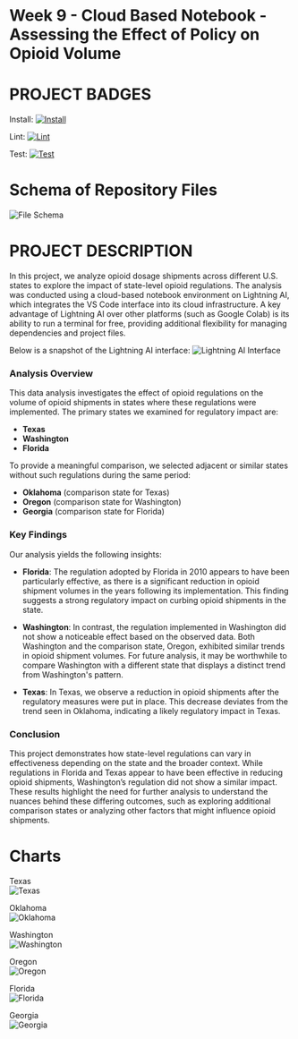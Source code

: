 # Week 9 - Cloud Based Notebook - Assessing the Effect of Policy on Opioid Volume

# PROJECT BADGES
Install:
[![Install](https://github.com/nogibjj/chris_moreira_week9_lightningAI/actions/workflows/install.yml/badge.svg)](https://github.com/nogibjj/chris_moreira_week9_lightningAI/actions/workflows/install.yml)

Lint:
[![Lint](https://github.com/nogibjj/chris_moreira_week9_lightningAI/actions/workflows/lint.yml/badge.svg)](https://github.com/nogibjj/chris_moreira_week9_lightningAI/actions/workflows/lint.yml)

Test:
[![Test](https://github.com/nogibjj/chris_moreira_week9_lightningAI/actions/workflows/test.yml/badge.svg)](https://github.com/nogibjj/chris_moreira_week9_lightningAI/actions/workflows/test.yml)

# Schema of Repository Files
![File Schema](https://github.com/user-attachments/assets/041dea8c-6c751-45fe-b19a-bf03c256e842)

# PROJECT DESCRIPTION
In this project, we analyze opioid dosage shipments across different U.S. states to explore the impact of state-level opioid regulations. The analysis was conducted using a cloud-based notebook environment on Lightning AI, which integrates the VS Code interface into its cloud infrastructure. A key advantage of Lightning AI over other platforms (such as Google Colab) is its ability to run a terminal for free, providing additional flexibility for managing dependencies and project files.

Below is a snapshot of the Lightning AI interface:
![Lightning AI Interface](https://github.com/user-attachments/assets/0023f23c-6a99-4497-a748-03e41559b595)

### Analysis Overview
This data analysis investigates the effect of opioid regulations on the volume of opioid shipments in states where these regulations were implemented. The primary states we examined for regulatory impact are:

- **Texas**
- **Washington**
- **Florida**

To provide a meaningful comparison, we selected adjacent or similar states without such regulations during the same period:

- **Oklahoma** (comparison state for Texas)
- **Oregon** (comparison state for Washington)
- **Georgia** (comparison state for Florida)

### Key Findings

Our analysis yields the following insights:

- **Florida**: The regulation adopted by Florida in 2010 appears to have been particularly effective, as there is a significant reduction in opioid shipment volumes in the years following its implementation. This finding suggests a strong regulatory impact on curbing opioid shipments in the state.

- **Washington**: In contrast, the regulation implemented in Washington did not show a noticeable effect based on the observed data. Both Washington and the comparison state, Oregon, exhibited similar trends in opioid shipment volumes. For future analysis, it may be worthwhile to compare Washington with a different state that displays a distinct trend from Washington's pattern.

- **Texas**: In Texas, we observe a reduction in opioid shipments after the regulatory measures were put in place. This decrease deviates from the trend seen in Oklahoma, indicating a likely regulatory impact in Texas.

### Conclusion
This project demonstrates how state-level regulations can vary in effectiveness depending on the state and the broader context. While regulations in Florida and Texas appear to have been effective in reducing opioid shipments, Washington’s regulation did not show a similar impact. These results highlight the need for further analysis to understand the nuances behind these differing outcomes, such as exploring additional comparison states or analyzing other factors that might influence opioid shipments.

# Charts
Texas  
![Texas](https://github.com/user-attachments/assets/b9792624-aca1-489f-8648-5cc5ff053ac2)

Oklahoma  
![Oklahoma](https://github.com/user-attachments/assets/11ae8715-3a90-4b4e-bb7a-6fb891f651a0)

Washington  
![Washington](https://github.com/user-attachments/assets/f987d4fa-93b4-46fa-a2f7-0c757943e040)

Oregon  
![Oregon](https://github.com/user-attachments/assets/c4c8d743-8e78-48bd-b0ce-a3b9b5997399)

Florida  
![Florida](https://github.com/user-attachments/assets/c5da8b56-112c-4140-ac71-e7c0f9e7b7f7)

Georgia  
![Georgia](https://github.com/user-attachments/assets/788719e8-5ed2-47d7-899c-98456c864911)